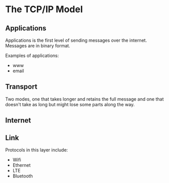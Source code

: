 # The TCP/IP Model

## Applications

Applications is the first level of sending messages over the internet. Messages are in binary format.

Examples of applications:

- www
- email

## Transport

Two modes, one that takes longer and retains the full message and one that doesn't take as long but might lose some parts along the way.

## Internet



## Link

Protocols in this layer include:

- Wifi
- Ethernet
- LTE
- Bluetooth

